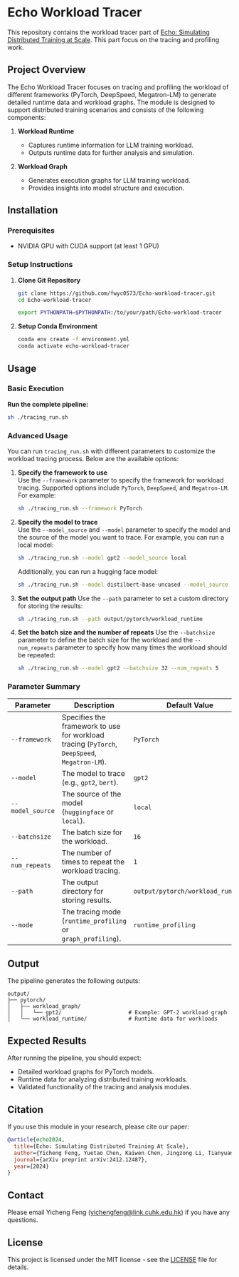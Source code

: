 # Echo Workload Tracer

This repository contains the workload tracer part of [Echo: Simulating Distributed Training at Scale](https://arxiv.org/abs/2412.12487). This part focus on the tracing and profiling work.

## Project Overview

The Echo Workload Tracer focuses on tracing and profiling the workload of different frameworks (PyTorch, DeepSpeed, Megatron-LM) to generate detailed runtime data and workload graphs. The module is designed to support distributed training scenarios and consists of the following components:

1. **Workload Runtime**
   - Captures runtime information for LLM training workload.
   - Outputs runtime data for further analysis and simulation.

2. **Workload Graph**
   - Generates execution graphs for LLM training workload.
   - Provides insights into model structure and execution.

## Installation

### Prerequisites
- NVIDIA GPU with CUDA support (at least 1 GPU)

### Setup Instructions

1. **Clone Git Repository**
    ```bash
    git clone https://github.com/fwyc0573/Echo-workload-tracer.git
    cd Echo-workload-tracer

    export PYTHONPATH=$PYTHONPATH:/to/your/path/Echo-workload-tracer
    ```

2. **Setup Conda Environment**
    ```bash
    conda env create -f environment.yml
    conda activate echo-workload-tracer
    ```

## Usage

### Basic Execution

**Run the complete pipeline:**

```bash
sh ./tracing_run.sh
```

### Advanced Usage

You can run `tracing_run.sh` with different parameters to customize the workload tracing process. Below are the available options:
1. **Specify the framework to use**  
   Use the `--framework` parameter to specify the framework for workload tracing. Supported options include `PyTorch`, `DeepSpeed`, and `Megatron-LM`. For example:
   ```bash
   sh ./tracing_run.sh --framework PyTorch
   ```

2. **Specify the model to trace**  
   Use the `--model_source` and `--model` parameter to specify the model and the source of the model you want to trace. 
   For example, you can run a local model:
   ```bash
   sh ./tracing_run.sh --model gpt2 --model_source local
   ```
   Additionally, you can run a hugging face model:
   ```bash
   sh ./tracing_run.sh --model distilbert-base-uncased --model_source huggingface
   ```

3. **Set the output path**
    Use the `--path` parameter to set a custom directory for storing the results:
   ```bash
   sh ./tracing_run.sh --path output/pytorch/workload_runtime
   ```

4. **Set the batch size and the number of repeats**
    Use the `--batchsize` parameter to define the batch size for the workload and the `--num_repeats` parameter to specify how many times the workload should be repeated:
    ```bash
    sh ./tracing_run.sh --model gpt2 --batchsize 32 --num_repeats 5
    ```

### Parameter Summary

| Parameter       | Description                                                                 | Default Value         |
|------------------|-----------------------------------------------------------------------------|-----------------------|
| `--framework`    | Specifies the framework to use for workload tracing (`PyTorch`, `DeepSpeed`, `Megatron-LM`). | `PyTorch`            |
| `--model`        | The model to trace (e.g., `gpt2`, `bert`).                                 | `gpt2`               |
| `--model_source` | The source of the model (`huggingface` or `local`).                        | `local`        |
| `--batchsize`    | The batch size for the workload.                                           | `16`                 |
| `--num_repeats`  | The number of times to repeat the workload tracing.                        | `1`                  |
| `--path`         | The output directory for storing results.                                  | `output/pytorch/workload_runtime` |
| `--mode`         | The tracing mode (`runtime_profiling` or `graph_profiling`).               | `runtime_profiling`  |

## Output
The pipeline generates the following outputs:

```plaintext
output/
├── pytorch/
│   ├── workload_graph/
│   │   └── gpt2/                     # Example: GPT-2 workload graph
│   └── workload_runtime/             # Runtime data for workloads
```


## Expected Results

After running the pipeline, you should expect:

- Detailed workload graphs for PyTorch models.
- Runtime data for analyzing distributed training workloads.
- Validated functionality of the tracing and analysis modules.


## Citation

If you use this module in your research, please cite our paper:

```bibtex
@article{echo2024,
  title={Echo: Simulating Distributed Training At Scale},
  author={Yicheng Feng, Yuetao Chen, Kaiwen Chen, Jingzong Li, Tianyuan Wu, Peng Cheng, Chuan Wu, Wei Wang, Tsung-Yi Ho, Hong Xu},
  journal={arXiv preprint arXiv:2412.12487},
  year={2024}
}
```


## Contact

Please email Yicheng Feng (<yichengfeng@link.cuhk.edu.hk>) if you have any questions.


## License

This project is licensed under the MIT license - see the [LICENSE](LICENSE) file for details.
